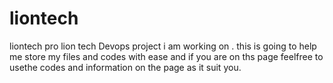 # liontech
liontech pro
lion tech Devops project i am working on .
this is going to help me store my files and codes with ease and if you are on ths page feelfree to usethe codes and information on the page as it suit you.

